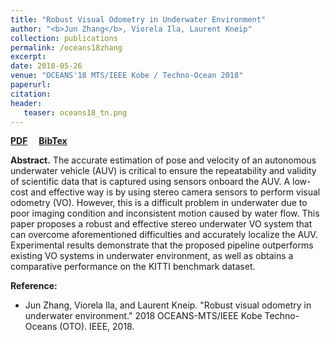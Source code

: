 ```yaml
---
title: "Robust Visual Odometry in Underwater Environment"
author: "<b>Jun Zhang</b>, Viorela Ila, Laurent Kneip"
collection: publications
permalink: /oceans18zhang
excerpt: 
date: 2018-05-26
venue: "OCEANS'18 MTS/IEEE Kobe / Techno-Ocean 2018"
paperurl: 
citation:
header:
   teaser: oceans18_tn.png
---
```


<a href="http://halajun.github.io/files/ocean18zhang.pdf" target="_blank"><b>PDF</b></a>&emsp;
<a href="http://halajun.github.io/files/ocean18zhang_bibtex.txt" target="_blank"><b>BibTex</b></a>


<b>Abstract.</b> The accurate estimation of pose and velocity of an autonomous underwater vehicle (AUV) is critical to ensure the repeatability and validity of scientific data that is captured using sensors onboard the AUV. A low-cost and effective way is by using stereo camera sensors to perform visual odometry (VO). However, this is a difficult problem in underwater due to poor imaging condition and inconsistent motion caused by water flow. This paper proposes a robust and effective stereo underwater VO system that can overcome aforementioned difficulties and accurately localize the AUV. Experimental results demonstrate that the proposed pipeline outperforms existing VO systems in underwater environment, as well as obtains a comparative performance on the KITTI benchmark dataset.

<b>Reference:</b>
* Jun Zhang, Viorela Ila, and Laurent Kneip. "Robust visual odometry in underwater environment." 2018 OCEANS-MTS/IEEE Kobe Techno-Oceans (OTO). IEEE, 2018.
